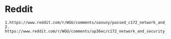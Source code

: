 # Reddit
	1.https://www.reddit.com/r/WGU/comments/uasuny/passed_c172_network_and_security_foundations_1st/
	2. https://www.reddit.com/r/WGU/comments/up36ec/c172_network_and_security_foundations/